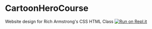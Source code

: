 # CartoonHeroCourse
Website design for Rich Armstrong's CSS HTML Class
[![Run on Repl.it](https://repl.it/badge/github/sirius9979/CartoonHeroCourse)](https://repl.it/github/sirius9979/CartoonHeroCourse)
